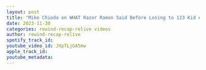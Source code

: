 ```yaml
---
layout: post
title: "Mike Chioda on WHAT Razor Ramon Said Before Losing to 123 Kid #shorts"
date: 2023-11-30
categories: rewind-recap-relive videos
author: rewind-recap-relive
spotify_track_id: 
youtube_video_id: JXpTLjGA5mw
apple_track_id: 
youtube_metadata: 
---
```

